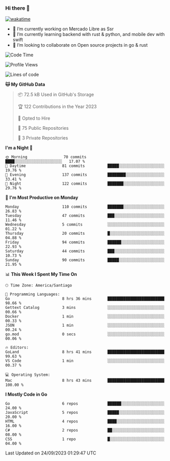### Hi there 👋

[![wakatime](https://wakatime.com/badge/user/330beacb-fb27-4e32-bc38-f8f521bcf832.svg)](https://wakatime.com/@330beacb-fb27-4e32-bc38-f8f521bcf832)

- 🔭 I’m currently working on Mercado Libre as Ssr
- 🌱 I’m currently learning backend with rust & python, and mobile dev with swift
- 👯 I’m looking to collaborate on Open source projects in go & rust

<!--START_SECTION:waka-->
![Code Time](http://img.shields.io/badge/Code%20Time-347%20hrs%206%20mins-blue)

![Profile Views](http://img.shields.io/badge/Profile%20Views-0-blue)

![Lines of code](https://img.shields.io/badge/From%20Hello%20World%20I%27ve%20Written-3.4%20million%20lines%20of%20code-blue)

**🐱 My GitHub Data** 

> 📦 72.5 kB Used in GitHub's Storage 
 > 
> 🏆 122 Contributions in the Year 2023
 > 
> 💼 Opted to Hire
 > 
> 📜 75 Public Repositories 
 > 
> 🔑 3 Private Repositories 
 > 
**I'm a Night 🦉** 

```text
🌞 Morning                70 commits          ████░░░░░░░░░░░░░░░░░░░░░   17.07 % 
🌆 Daytime                81 commits          █████░░░░░░░░░░░░░░░░░░░░   19.76 % 
🌃 Evening                137 commits         ████████░░░░░░░░░░░░░░░░░   33.41 % 
🌙 Night                  122 commits         ███████░░░░░░░░░░░░░░░░░░   29.76 % 
```
📅 **I'm Most Productive on Monday** 

```text
Monday                   110 commits         ███████░░░░░░░░░░░░░░░░░░   26.83 % 
Tuesday                  47 commits          ███░░░░░░░░░░░░░░░░░░░░░░   11.46 % 
Wednesday                5 commits           ░░░░░░░░░░░░░░░░░░░░░░░░░   01.22 % 
Thursday                 20 commits          █░░░░░░░░░░░░░░░░░░░░░░░░   04.88 % 
Friday                   94 commits          ██████░░░░░░░░░░░░░░░░░░░   22.93 % 
Saturday                 44 commits          ███░░░░░░░░░░░░░░░░░░░░░░   10.73 % 
Sunday                   90 commits          █████░░░░░░░░░░░░░░░░░░░░   21.95 % 
```


📊 **This Week I Spent My Time On** 

```text
🕑︎ Time Zone: America/Santiago

💬 Programming Languages: 
Go                       8 hrs 36 mins       █████████████████████████   98.66 % 
Gettext Catalog          3 mins              ░░░░░░░░░░░░░░░░░░░░░░░░░   00.66 % 
Docker                   1 min               ░░░░░░░░░░░░░░░░░░░░░░░░░   00.33 % 
JSON                     1 min               ░░░░░░░░░░░░░░░░░░░░░░░░░   00.24 % 
go.mod                   0 secs              ░░░░░░░░░░░░░░░░░░░░░░░░░   00.06 % 

🔥 Editors: 
GoLand                   8 hrs 41 mins       █████████████████████████   99.63 % 
VS Code                  1 min               ░░░░░░░░░░░░░░░░░░░░░░░░░   00.37 % 

💻 Operating System: 
Mac                      8 hrs 43 mins       █████████████████████████   100.00 % 
```

**I Mostly Code in Go** 

```text
Go                       6 repos             ██████░░░░░░░░░░░░░░░░░░░   24.00 % 
JavaScript               5 repos             █████░░░░░░░░░░░░░░░░░░░░   20.00 % 
HTML                     4 repos             ████░░░░░░░░░░░░░░░░░░░░░   16.00 % 
C#                       2 repos             ██░░░░░░░░░░░░░░░░░░░░░░░   08.00 % 
CSS                      1 repo              █░░░░░░░░░░░░░░░░░░░░░░░░   04.00 % 
```




 Last Updated on 24/09/2023 01:29:47 UTC
<!--END_SECTION:waka-->
